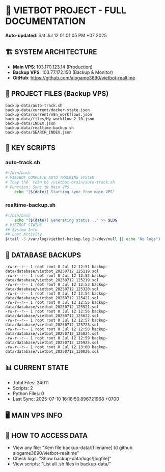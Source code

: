 # 🤖 VIETBOT PROJECT - FULL DOCUMENTATION
**Auto-updated**: Sat Jul 12 01:01:05 PM +07 2025

## 🏗️ SYSTEM ARCHITECTURE
- **Main VPS**: 103.170.123.14 (Production)
- **Backup VPS**: 103.77.172.150 (Backup & Monitor)
- **GitHub**: https://github.com/alogame3690/vietbot-realtime

## 📁 PROJECT FILES (Backup VPS)
```
backup-data/auto-track.sh
backup-data/current/docker-state.json
backup-data/current/n8n_workflows.json
backup-data/files/My_workflow_2_10.json
backup-data/INDEX.json
backup-data/realtime-backup.sh
backup-data/SEARCH_INDEX.json
```

## 🔧 KEY SCRIPTS
### auto-track.sh
```bash
#!/bin/bash
# VIETBOT COMPLETE AUTO TRACKING SYSTEM
# Thay thế toàn bộ /vietbot-brain/auto-track.sh
# Function: Sync từ Main VPS
    echo "[$(date)] Starting sync from main VPS"
```
### realtime-backup.sh
```bash
#!/bin/bash
    echo "[$(date)] Generating status..." >> $LOG
# VIETBOT STATUS
## System Info
## Last Activity
$(tail -5 /var/log/vietbot-backup.log 2>/dev/null || echo "No logs")
```

## 💾 DATABASE BACKUPS
```
-rw-r--r-- 1 root root 0 Jul 12 12:51 backup-data/database/vietbot_20250712_125119.sql
-rw-r--r-- 1 root root 0 Jul 12 12:52 backup-data/database/vietbot_20250712_125219.sql
-rw-r--r-- 1 root root 0 Jul 12 12:53 backup-data/database/vietbot_20250712_125320.sql
-rw-r--r-- 1 root root 0 Jul 12 12:54 backup-data/database/vietbot_20250712_125421.sql
-rw-r--r-- 1 root root 0 Jul 12 12:55 backup-data/database/vietbot_20250712_125521.sql
-rw-r--r-- 1 root root 0 Jul 12 12:56 backup-data/database/vietbot_20250712_125622.sql
-rw-r--r-- 1 root root 0 Jul 12 12:57 backup-data/database/vietbot_20250712_125723.sql
-rw-r--r-- 1 root root 0 Jul 12 12:58 backup-data/database/vietbot_20250712_125824.sql
-rw-r--r-- 1 root root 0 Jul 12 12:59 backup-data/database/vietbot_20250712_125925.sql
-rw-r--r-- 1 root root 0 Jul 12 13:00 backup-data/database/vietbot_20250712_130026.sql
```

## 📊 CURRENT STATE
- Total Files: 24011
- Scripts: 2
- Python Files: 0
- Last Sync: 2025-07-10 16:18:50.896721968 +0700

## 🖥️ MAIN VPS INFO


## 🚨 HOW TO ACCESS DATA
- View any file: "Xem file backup-data/[filename] từ github alogame3690/vietbot-realtime"
- Check logs: "Show backup-data/logs/[logfile]"
- View scripts: "List all .sh files in backup-data/"
